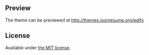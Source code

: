 ## Preview

The theme can be previewed at http://themes.jsonresume.org/edify

## License

Available under [the MIT license](http://mths.be/mit).
